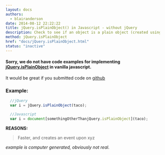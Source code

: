 ```yaml
---
layout: docs
authors:
  - blairanderson
date: 2014-08-12 22:22:22
title: jQuery.isPlainObject() in Javascript - without jQuery
description: Check to see if an object is a plain object (created using “{}” or “new Object”).
method: jQuery.isPlainObject
href: "docs/jQuery.isPlainObject.html"
status: "inactive"
---
```


#### Sorry, we do not have code examples for implementing [jQuery.isPlainObject](http://api.jquery.com/jQuery.isPlainObject/) in vanilla javascript.

It would be great if you submitted code on [github](https://github.com/blairanderson/without-jquery/blob/master/docs/jQuery.isPlainObject.md)

### Example:

```javascript
  //jQuery
  var i = jQuery.isPlainObject(taco);

  //Javascript
  var i = document[somethingOtherThanjQuery.isPlainObject](taco);

```

**REASONS:**
> Faster, and creates an event upon xyz

*example is computer generated, obviously not real.*
